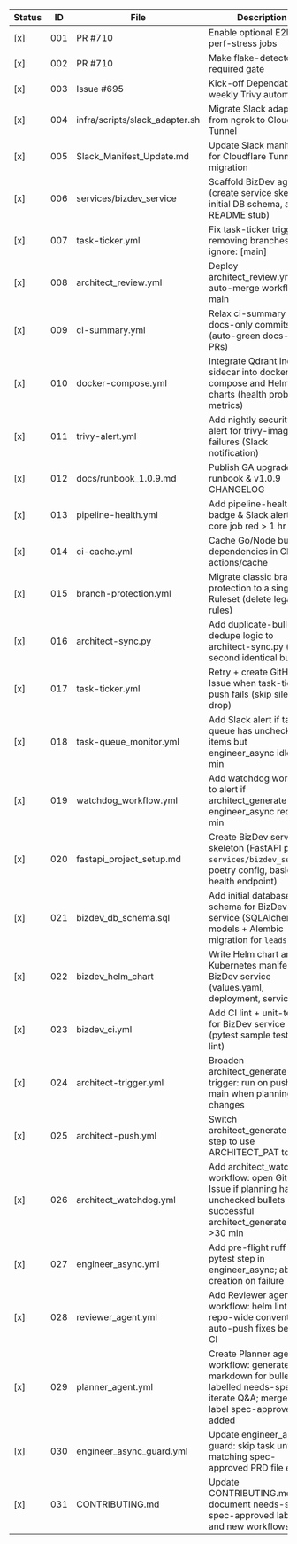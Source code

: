 | Status | ID  | File                                | Description                                                                                     |
|--------|-----|-------------------------------------|-------------------------------------------------------------------------------------------------|
| [x]    | 001 | PR #710                             | Enable optional E2E & perf-stress jobs                                                          |
| [x]    | 002 | PR #710                             | Make flake-detector a required gate                                                             |
| [x]    | 003 | Issue #695                          | Kick-off Dependabot + weekly Trivy automation                                                   |
| [x]    | 004 | infra/scripts/slack_adapter.sh      | Migrate Slack adapter from ngrok to Cloudflare Tunnel                                           |
| [x]    | 005 | Slack_Manifest_Update.md            | Update Slack manifest for Cloudflare Tunnel migration                                           |
| [x]    | 006 | services/bizdev_service             | Scaffold BizDev agent (create service skeleton, initial DB schema, and README stub)             |
| [x]    | 007 | task-ticker.yml                     | Fix task-ticker trigger by removing branches-ignore: [main]                                     |
| [x]    | 008 | architect_review.yml                | Deploy architect_review.yml auto-merge workflow to main                                         |
| [x]    | 009 | ci-summary.yml                      | Relax ci-summary for docs-only commits (auto-green docs-only PRs)                               |
| [x]    | 010 | docker-compose.yml                  | Integrate Qdrant indexer sidecar into docker-compose and Helm charts (health probe, metrics)    |
| [x]    | 011 | trivy-alert.yml                     | Add nightly security CVE alert for trivy-image failures (Slack notification)                    |
| [x]    | 012 | docs/runbook_1.0.9.md               | Publish GA upgrade runbook & v1.0.9 CHANGELOG                                                   |
| [x]    | 013 | pipeline-health.yml                 | Add pipeline-health badge & Slack alert if any core job red > 1 hr                              |
| [x]    | 014 | ci-cache.yml                        | Cache Go/Node build dependencies in CI using actions/cache                                      |
| [x]    | 015 | branch-protection.yml               | Migrate classic branch protection to a single Ruleset (delete legacy rules)                     |
| [x]    | 016 | architect-sync.py                   | Add duplicate-bullet dedupe logic to architect-sync.py (skip second identical bullet)           |
| [x]    | 017 | task-ticker.yml                     | Retry + create GitHub Issue when task-ticker push fails (skip silent drop)                      |
| [x]    | 018 | task-queue_monitor.yml              | Add Slack alert if task-queue has unchecked items but engineer_async idle > 60 min              |
| [x]    | 019 | watchdog_workflow.yml               | Add watchdog workflow to alert if architect_generate or engineer_async red > 30 min             |
| [x]    | 020 | fastapi_project_setup.md            | Create BizDev service skeleton (FastAPI project `services/bizdev_service`, poetry config, basic health endpoint) |
| [x]    | 021 | bizdev_db_schema.sql                | Add initial database schema for BizDev service (SQLAlchemy models + Alembic migration for `leads` table) |
| [x]    | 022 | bizdev_helm_chart                   | Write Helm chart and Kubernetes manifests for BizDev service (values.yaml, deployment, service) |
| [x]    | 023 | bizdev_ci.yml                       | Add CI lint + unit-test job for BizDev service (pytest sample test, ruff lint)                  |
| [x]    | 024 | architect-trigger.yml               | Broaden architect_generate trigger: run on push to main when planning/** changes                |
| [x]    | 025 | architect-push.yml                  | Switch architect_generate push step to use ARCHITECT_PAT token                                  |
| [x]    | 026 | architect_watchdog.yml              | Add architect_watchdog workflow: open GitHub Issue if planning has unchecked bullets but no successful architect_generate run in >30 min |
| [x]    | 027 | engineer_async.yml                  | Add pre-flight ruff + pytest step in engineer_async; abort PR creation on failure               |
| [x]    | 028 | reviewer_agent.yml                  | Add Reviewer agent workflow: helm lint and repo-wide conventions; auto-push fixes before CI     |
| [x]    | 029 | planner_agent.yml                   | Create Planner agent workflow: generate PRD markdown for bullets labelled needs-spec; iterate Q&A; merge when label spec-approved is added |
| [x]    | 030 | engineer_async_guard.yml            | Update engineer_async guard: skip task until matching spec-approved PRD file exists             |
| [x]    | 031 | CONTRIBUTING.md                     | Update CONTRIBUTING.md to document needs-spec / spec-approved labels and new workflows          |

